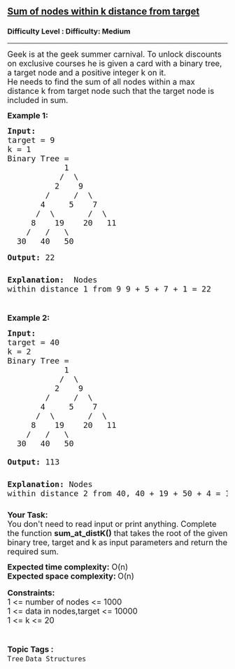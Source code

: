 <h2><a href="https://www.geeksforgeeks.org/problems/sum-of-nodes-within-k-distance-from-target--170637/1?page=1&category=Tree&difficulty=Medium&status=unsolved,attempted&sortBy=accuracy">Sum of nodes within k distance from target</a></h2><h3>Difficulty Level : Difficulty: Medium</h3><hr><div class="problems_problem_content__Xm_eO"><p><span style="font-size: 18px;">Geek is at the geek summer carnival. To unlock discounts on exclusive courses he is given a card with a binary tree, a target node and a positive integer k on it.&nbsp;<br>He needs to find the sum of all nodes within a max distance k from target node such that the target node is included in sum.</span></p>
<p><strong><span style="font-size: 18px;">Example 1:</span></strong></p>
<pre><strong><span style="font-size: 18px;">Input:</span></strong>
<span style="font-size: 18px;">target = 9 
k = 1
Binary Tree = 
            1
           /  \
          2    9
        /     /  \
       4     5    7
      /  \       /  \
     8    19    20   11
    /   /   \
  30   40   50
</span>
<span style="font-size: 18px;"><strong>Output: </strong>22</span>

<span style="font-size: 18px;"><strong>Explanation: </strong>
Nodes within distance 1 from 9 
9 + 5 + 7 + 1 = 22</span></pre>
<p><br><span style="font-size: 18px;"><strong>Example 2:</strong></span></p>
<pre><strong><span style="font-size: 18px;">Input:</span></strong>
<span style="font-size: 18px;">target = 40 
k = 2
Binary Tree = 
            1
           /  \
          2    9
        /     /  \
       4     5    7
      /  \       /  \
     8    19    20   11
    /   /   \
  30   40   50</span>
<span style="font-size: 18px;">
<strong>Output: </strong>113</span>

<span style="font-size: 18px;"><strong>Explanation:</strong>
Nodes within distance 2 from 40,
40 + 19 + 50 + 4 = 113
</span></pre>
<p><span style="font-size: 18px;"><strong>Your Task:</strong><br>You don't need to read input or print anything. Complete the function <strong>sum_at_distK()</strong> that takes the root of the given binary tree, target and k as input parameters and return the required sum.&nbsp;</span></p>
<p><span style="font-size: 18px;"><strong>Expected time complexity:</strong> O(n)<br><strong>Expected space complexity: </strong>O(n)</span><br><br><span style="font-size: 18px;"><strong>Constraints:</strong><br>1 &lt;= number of nodes &lt;= 1000<br>1 &lt;= data in nodes,target &lt;= 10000<br>1 &lt;= k &lt;= 20</span></p></div><br><p><span style=font-size:18px><strong>Topic Tags : </strong><br><code>Tree</code>&nbsp;<code>Data Structures</code>&nbsp;